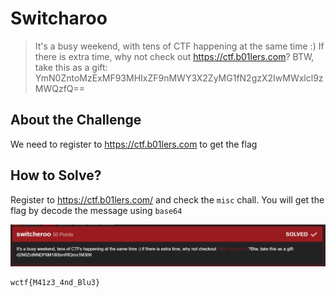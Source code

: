 # Switcharoo
> It's a busy weekend, with tens of CTF happening at the same time :) If there is extra time, why not check out https://ctf.b01lers.com? BTW, take this as a gift: YmN0ZntoMzExMF93MHIxZF9nMWY3X2ZyMG1fN2gzX2IwMWxlcl9zMWQzfQ==

## About the Challenge
We need to register to https://ctf.b01lers.com to get the flag

## How to Solve?
Register to https://ctf.b01lers.com/ and check the `misc` chall. You will get the flag by decode the message using `base64`

![flag](images/flag.png)

```
wctf{M41z3_4nd_Blu3}
```